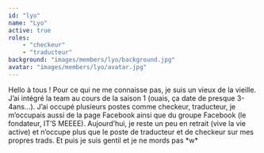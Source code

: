 ```yaml
---
id: "lyo"
name: "Lyo"
active: true
roles:
    - "checkeur"
    - "traducteur"
background: "images/members/lyo/background.jpg"
avatar: "images/members/lyo/avatar.jpg"
---
```

Hello à tous !
Pour ce qui ne me connaisse pas, je suis un vieux de la vieille. J’ai intégré la team au cours de la saison 1 (ouais, ça date de presque 3-4ans…). J’ai occupé plusieurs postes comme checkeur, traducteur, je m’occupais aussi de la page Facebook ainsi que du groupe Facebook (le fondateur, IT’S MEEEE). Aujourd’hui, je reste un peu en retrait (vive la vie active) et n’occupe plus que le poste de traducteur et de checkeur sur mes propres trads.
Et puis je suis gentil et je ne mords pas \*w\*
